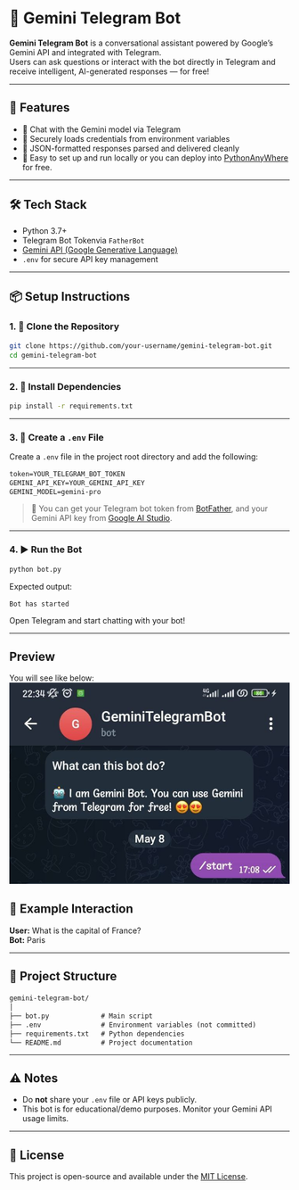 
# 🤖 Gemini Telegram Bot

**Gemini Telegram Bot** is a conversational assistant powered by Google’s Gemini API and integrated with Telegram.  
Users can ask questions or interact with the bot directly in Telegram and receive intelligent, AI-generated responses — for free!

---

## 🚀 Features

- 💬 Chat with the Gemini model via Telegram  
- 🔐 Securely loads credentials from environment variables  
- 🧠 JSON-formatted responses parsed and delivered cleanly  
- 🎯 Easy to set up and run locally or you can deploy into [PythonAnyWhere](https://www.pythonanywhere.com/) for free.

---

## 🛠️ Tech Stack

- Python 3.7+
- Telegram Bot Tokenvia `FatherBot`
- [Gemini API (Google Generative Language)](https://ai.google.dev/)
- `.env` for secure API key management

---

## 📦 Setup Instructions

### 1. 📁 Clone the Repository

```bash
git clone https://github.com/your-username/gemini-telegram-bot.git
cd gemini-telegram-bot
```

---

### 2. 🧪 Install Dependencies

```bash
pip install -r requirements.txt
```


---

### 3. 🔐 Create a `.env` File

Create a `.env` file in the project root directory and add the following:

```env
token=YOUR_TELEGRAM_BOT_TOKEN
GEMINI_API_KEY=YOUR_GEMINI_API_KEY
GEMINI_MODEL=gemini-pro
```

> 📝 You can get your Telegram bot token from [BotFather](https://t.me/BotFather), and your Gemini API key from [Google AI Studio](https://makersuite.google.com/app/apikey).

---

### 4. ▶️ Run the Bot

```bash
python bot.py
```

Expected output:

```
Bot has started
```

Open Telegram and start chatting with your bot!

---

## Preview

You will see like below:
![start-img](./images/start.jpg)


## 💬 Example Interaction

**User:** What is the capital of France?  
**Bot:** Paris

---

## 🧩 Project Structure

```
gemini-telegram-bot/
│
├── bot.py             # Main script
├── .env               # Environment variables (not committed)
├── requirements.txt   # Python dependencies
└── README.md          # Project documentation
```

---

## ⚠️ Notes

- Do **not** share your `.env` file or API keys publicly.
- This bot is for educational/demo purposes. Monitor your Gemini API usage limits.

---

## 📃 License

This project is open-source and available under the [MIT License](./LICENSE.md).

